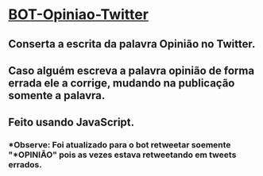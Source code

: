 # [BOT-Opiniao-Twitter](https://twitter.com/Bot_Opiniao)
## Conserta a escrita da palavra Opinião no Twitter.  
## Caso alguém escreva a palavra opinião de forma errada ele a corrige, mudando na publicação somente a palavra.  
## Feito usando JavaScript.  
### *Observe: Foi atualizado para o bot retweetar soemente "*OPINIÃO" pois as vezes estava retweetando em tweets errados.  
